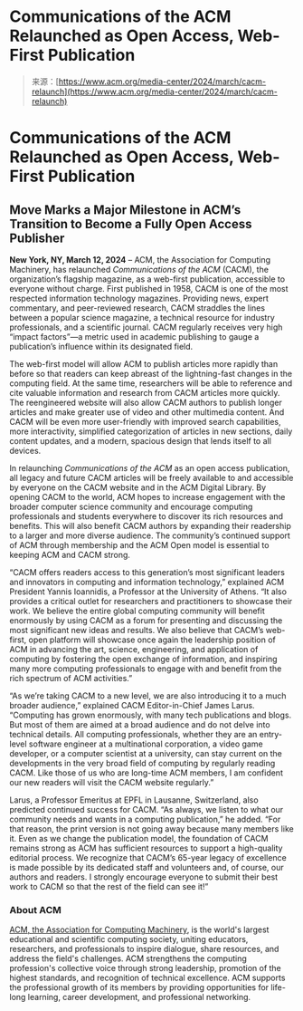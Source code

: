 <!--yml
category: 未分类
date: 2024-05-29 12:43:33
-->

# Communications of the ACM Relaunched as Open Access, Web-First Publication

> 来源：[https://www.acm.org/media-center/2024/march/cacm-relaunch](https://www.acm.org/media-center/2024/march/cacm-relaunch)

# Communications of the ACM Relaunched as Open Access, Web-First Publication

## Move Marks a Major Milestone in ACM’s Transition to Become a Fully Open Access Publisher

**New York, NY, March 12, 2024** – ACM, the Association for Computing Machinery, has relaunched *Communications of the ACM* (CACM), the organization’s flagship magazine, as a web-first publication, accessible to everyone without charge. First published in 1958, CACM is one of the most respected information technology magazines. Providing news, expert commentary, and peer-reviewed research, CACM straddles the lines between a popular science magazine, a technical resource for industry professionals, and a scientific journal. CACM regularly receives very high “impact factors”—a metric used in academic publishing to gauge a publication’s influence within its designated field.

The web-first model will allow ACM to publish articles more rapidly than before so that readers can keep abreast of the lightning-fast changes in the computing field. At the same time, researchers will be able to reference and cite valuable information and research from CACM articles more quickly. The reengineered website will also allow CACM authors to publish longer articles and make greater use of video and other multimedia content. And CACM will be even more user-friendly with improved search capabilities, more interactivity, simplified categorization of articles in new sections, daily content updates, and a modern, spacious design that lends itself to all devices.

In relaunching *Communications of the ACM* as an open access publication, all legacy and future CACM articles will be freely available to and accessible by everyone on the CACM website and in the ACM Digital Library. By opening CACM to the world, ACM hopes to increase engagement with the broader computer science community and encourage computing professionals and students everywhere to discover its rich resources and benefits. This will also benefit CACM authors by expanding their readership to a larger and more diverse audience. The community’s continued support of ACM through membership and the ACM Open model is essential to keeping ACM and CACM strong.

“CACM offers readers access to this generation’s most significant leaders and innovators in computing and information technology,” explained ACM President Yannis Ioannidis, a Professor at the University of Athens. “It also provides a critical outlet for researchers and practitioners to showcase their work. We believe the entire global computing community will benefit enormously by using CACM as a forum for presenting and discussing the most significant new ideas and results. We also believe that CACM’s web-first, open platform will showcase once again the leadership position of ACM in advancing the art, science, engineering, and application of computing by fostering the open exchange of information, and inspiring many more computing professionals to engage with and benefit from the rich spectrum of ACM activities.”

“As we’re taking CACM to a new level, we are also introducing it to a much broader audience,” explained CACM Editor-in-Chief James Larus. “Computing has grown enormously, with many tech publications and blogs. But most of them are aimed at a broad audience and do not delve into technical details. All computing professionals, whether they are an entry-level software engineer at a multinational corporation, a video game developer, or a computer scientist at a university, can stay current on the developments in the very broad field of computing by regularly reading CACM. Like those of us who are long-time ACM members, I am confident our new readers will visit the CACM website regularly.”

Larus, a Professor Emeritus at EPFL in Lausanne, Switzerland, also predicted continued success for CACM. “As always, we listen to what our community needs and wants in a computing publication,” he added. “For that reason, the print version is not going away because many members like it. Even as we change the publication model, the foundation of CACM remains strong as ACM has sufficient resources to support a high-quality editorial process. We recognize that CACM’s 65-year legacy of excellence is made possible by its dedicated staff and volunteers and, of course, our authors and readers. I strongly encourage everyone to submit their best work to CACM so that the rest of the field can see it!”

### About ACM

[ACM, the Association for Computing Machinery](https://www.acm.org), is the world's largest educational and scientific computing society, uniting educators, researchers, and professionals to inspire dialogue, share resources, and address the field's challenges. ACM strengthens the computing profession's collective voice through strong leadership, promotion of the highest standards, and recognition of technical excellence. ACM supports the professional growth of its members by providing opportunities for life-long learning, career development, and professional networking.